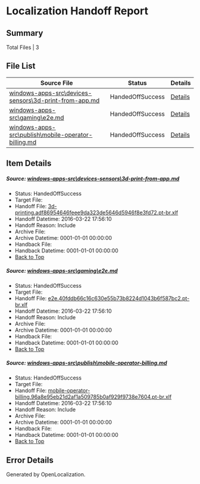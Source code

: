 # <a name='report-top'></a> Localization Handoff Report

## Summary
 Total Files | 3

## File List
 Source File | Status | Details 
 ----------- | ------ | ------- 
 [windows-apps-src\devices-sensors\3d-print-from-app.md](https://github.com/Microsoft/windows-apps/blob/178dfd1d96e46b46002791f66ac6d51c39ef3340/windows-apps-src/devices-sensors/3d-print-from-app.md) | HandedOffSuccess | [Details](#cff85c5a2446c6c16faba670ad43135a8be6afc71938)
 [windows-apps-src\gaming\e2e.md](https://github.com/Microsoft/windows-apps/blob/178dfd1d96e46b46002791f66ac6d51c39ef3340/windows-apps-src/gaming/e2e.md) | HandedOffSuccess | [Details](#88176df4db6bbef7d817a28fa4e20a030402cd2e2057)
 [windows-apps-src\publish\mobile-operator-billing.md](https://github.com/Microsoft/windows-apps/blob/178dfd1d96e46b46002791f66ac6d51c39ef3340/windows-apps-src/publish/mobile-operator-billing.md) | HandedOffSuccess | [Details](#f346e2af2a1a370f6c3a566110924bf2390598ad3312)

## Item Details
##### <a name='cff85c5a2446c6c16faba670ad43135a8be6afc71938'></a> Source: [windows-apps-src\devices-sensors\3d-print-from-app.md](https://github.com/Microsoft/windows-apps/blob/178dfd1d96e46b46002791f66ac6d51c39ef3340/windows-apps-src/devices-sensors/3d-print-from-app.md)
* Status: HandedOffSuccess
* Target File: 
* Handoff File: [3d-printing.adf86954646feee9da323de5646d5946f8e3fd72.pt-br.xlf](https://github.com/Microsoft/WDG.handoff/blob/844be66ca1c0ac137bd3ca57238e7f616ff0ae82/ol-handoff/Microsoft/windows-apps.pt-br/master/3d-printing.adf86954646feee9da323de5646d5946f8e3fd72.pt-br.xlf)
* Handoff Datetime: 2016-03-22 17:56:10
* Handoff Reason: Include
* Archive File: 
* Archive Datetime: 0001-01-01 00:00:00
* Handback File: 
* Handback Datetime: 0001-01-01 00:00:00
* [Back to Top](#report-top)

##### <a name='88176df4db6bbef7d817a28fa4e20a030402cd2e2057'></a> Source: [windows-apps-src\gaming\e2e.md](https://github.com/Microsoft/windows-apps/blob/178dfd1d96e46b46002791f66ac6d51c39ef3340/windows-apps-src/gaming/e2e.md)
* Status: HandedOffSuccess
* Target File: 
* Handoff File: [e2e.40fddb66c16c630e55b73b8224d1043b6f587bc2.pt-br.xlf](https://github.com/Microsoft/WDG.handoff/blob/844be66ca1c0ac137bd3ca57238e7f616ff0ae82/ol-handoff/Microsoft/windows-apps.pt-br/master/e2e.40fddb66c16c630e55b73b8224d1043b6f587bc2.pt-br.xlf)
* Handoff Datetime: 2016-03-22 17:56:10
* Handoff Reason: Include
* Archive File: 
* Archive Datetime: 0001-01-01 00:00:00
* Handback File: 
* Handback Datetime: 0001-01-01 00:00:00
* [Back to Top](#report-top)

##### <a name='f346e2af2a1a370f6c3a566110924bf2390598ad3312'></a> Source: [windows-apps-src\publish\mobile-operator-billing.md](https://github.com/Microsoft/windows-apps/blob/178dfd1d96e46b46002791f66ac6d51c39ef3340/windows-apps-src/publish/mobile-operator-billing.md)
* Status: HandedOffSuccess
* Target File: 
* Handoff File: [mobile-operator-billing.96a8e95eb21d2af1a509785b0af929f9738e7604.pt-br.xlf](https://github.com/Microsoft/WDG.handoff/blob/844be66ca1c0ac137bd3ca57238e7f616ff0ae82/ol-handoff/Microsoft/windows-apps.pt-br/master/mobile-operator-billing.96a8e95eb21d2af1a509785b0af929f9738e7604.pt-br.xlf)
* Handoff Datetime: 2016-03-22 17:56:10
* Handoff Reason: Include
* Archive File: 
* Archive Datetime: 0001-01-01 00:00:00
* Handback File: 
* Handback Datetime: 0001-01-01 00:00:00
* [Back to Top](#report-top)


## Error Details

Generated by OpenLocalization.

